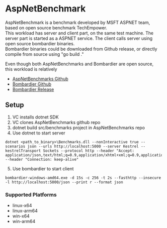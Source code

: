 ﻿---
id: aspnetbench
---

# AspNetBenchmark
AspNetBenchmark is a benchmark developed by MSFT ASPNET team, based on open source benchmark TechEmpower.  
This workload has server and client part, on the same test machine. The server part is started as a ASPNET service. The client calls server using open source bombardier binaries.  
Bombardier binaries could be downloaded from Github release, or directly compile from source using "go build ."

Even though both AspNetBenchmarks and Bombardier are open source, this workload is relatively 

* [AspNetBenchmarks Github](https://github.com/aspnet/benchmarks)
* [Bombardier Github](https://github.com/codesenberg/bombardier)
* [Bombardier Release](https://github.com/codesenberg/bombardier/releases/tag/v1.2.5)

## Setup
1. VC installs dotnet SDK
2. VC clones AspNetBenchmarks github repo
3. dotnet build src/benchmarks project in AspNetBenchmarks repo
4. Use dotnet to start server
```
dotnet <path_to_binary>\Benchmarks.dll --nonInteractive true --scenarios json --urls http://localhost:5000 --server Kestrel --kestrelTransport Sockets --protocol http --header "Accept: application/json,text/html;q=0.9,application/xhtml+xml;q=0.9,application/xml;q=0.8,*/*;q=0.7" --header "Connection: keep-alive" 
```
5. Use bombardier to start client
```
bombardier-windows-amd64.exe -d 15s -c 256 -t 2s --fasthttp --insecure -l http://localhost:5000/json --print r --format json
```


### Supported Platforms

* linux-x64
* linux-arm64
* win-x64
* win-arm64